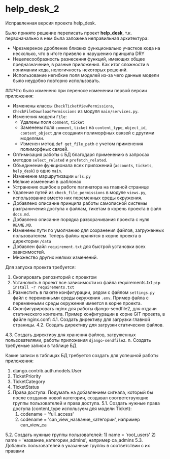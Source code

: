 # help_desk_2

Исправленная версия проекта help_desk.

Было принято решение переписать проект **help_desk**, т.к. первоначально в нем была заложена неправильная архитектура:
* Чрезмереное дробление близких функционально участков кода на несколько, что в итоге привело к нарушению принципа DRY
* Нецелесообразность разнесения функций, имеющих общее предназначение, в разные приложения. Как итог сложности в понимании кода, нелогичность некоторых решений.
* Использование негибкие поля моделей из-за чего данные модели было неудобно повторно использовать.

###Что было изменено при переносе изменении первой версии приложения:
* Изменены классы `CheckTicketViewPermissions`, `CheckFileDownloadPermissions` из модуля `main/services.py`.
* Изменения модели `File`:
    * Удалены поля `comment`, `ticket`
    * Заменены поля  `comment`, `ticket` на `content_type`, `object_id`, `content_object` для создания полиморфных связей с другими моделями.
    * Изменен метод `def get_file_path` с учетом применения полиморфных связей.
* Оптимизация работы с БД благодаря применению в запросах методов `select_related` и `prefetch_related`.
* Объединение функционала всех приложений (`accounts`, `tickets`, `help_desk`) в одно `main`.
* Изменение маршрутизации `urls.py`
* Мелкие изменения в шаблонах
* Устранение ошибок в работе пагинатора на главной странице
* Удаление путей из `check_file_permissions` в модуле `views.py`, использование вместо них переменных среды окружения.
* Добавлено описание принципа работы самописной системы разграничения доступа к файлам, тикетам в корень проекта в файл `docs.md`.
* Добавлено описание порядка разворачивания проекта с нуля `REAME.MD`.
* Изменены пути по умолчанию для сохранения файлов, загруженных пользователем. Теперь файлы хранятся в корне проекта в директории `/data`
* Добавлен файл `requirement.txt` для быстрой установки всех зависимостей.
* Множество других мелких изменений.

Для запуска проекта требуется:
1. Скопировать репозиторий с проектом
2. Установить в проект все зависимости из файла requirements.txt
`pip install -r requirements.txt`
3. Разместить в пакете конфигурации, рядом с файлом `settings.py` файл с переменными среды окружения `.env`. Пример файла с переменными среды окружения имеется в корне проекта.
4. Сконфигурировать nginx для работы django-sendfile2, для отдачи статического контента. Пример конфигурации в корне GIT проекта, в файле nginx.conf:
4.1. Создать директиву для загрузки главной страницы.
4.2. Создать директиву для загрузки статических файлов.
   
4.3. Создать директиву для хранения файлов, загруженных пользователями, работы приложения `django-sendfile2`.
n. Создать требуемые записи в таблице БД


Какие записи в таблицах БД требуется создать для успешной работы приложения:
1. django.contrib.auth.models.User
2. TicketPriority
3. TicketCategory
4. TicketStatus
5. Права доступа:
Подумать на добавлением сигнала, который бы после создания новой категории, создавал соответствующие группы 
   пользователей и права доступа.
5.1. Создать нужные права доступа (content_type используем для модели Ticket):
    1) codename = 'full_access'
    2) codename = 'can_view_название_категории', например can_view_ca
    
5.2. Создать нужные группы пользователей:
    1) name = 'root_users'
    2) name = 'название_категории_admins', например ca_admins
5.3. Добавить пользователей в указанные группы в соответствии с их правами


